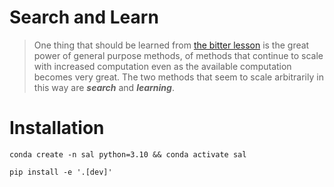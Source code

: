 # Search and Learn

> One thing that should be learned from [the bitter lesson](http://www.incompleteideas.net/IncIdeas/BitterLesson.html) is the great power of general purpose methods, of methods that continue to scale with increased computation even as the available computation becomes very great. The two methods that seem to scale arbitrarily in this way are _**search**_ and _**learning**_.

# Installation

```shell
conda create -n sal python=3.10 && conda activate sal
```
```shell
pip install -e '.[dev]'
```
